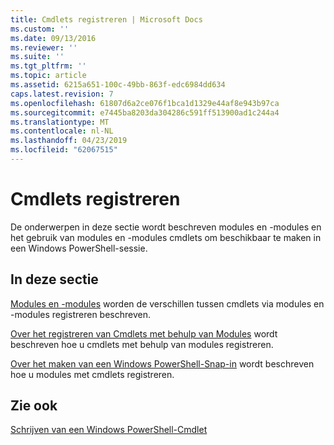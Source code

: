 ```yaml
---
title: Cmdlets registreren | Microsoft Docs
ms.custom: ''
ms.date: 09/13/2016
ms.reviewer: ''
ms.suite: ''
ms.tgt_pltfrm: ''
ms.topic: article
ms.assetid: 6215a651-100c-49bb-863f-edc6984dd634
caps.latest.revision: 7
ms.openlocfilehash: 61807d6a2ce076f1bca1d1329e44af8e943b97ca
ms.sourcegitcommit: e7445ba8203da304286c591ff513900ad1c244a4
ms.translationtype: MT
ms.contentlocale: nl-NL
ms.lasthandoff: 04/23/2019
ms.locfileid: "62067515"
---
```

# <a name="registering-cmdlets"></a>Cmdlets registreren

De onderwerpen in deze sectie wordt beschreven modules en -modules en het gebruik van modules en -modules cmdlets om beschikbaar te maken in een Windows PowerShell-sessie.

## <a name="in-this-section"></a>In deze sectie

[Modules en -modules](./modules-and-snap-ins.md) worden de verschillen tussen cmdlets via modules en -modules registreren beschreven.

[Over het registreren van Cmdlets met behulp van Modules](./how-to-import-cmdlets-using-modules.md) wordt beschreven hoe u cmdlets met behulp van modules registreren.

[Over het maken van een Windows PowerShell-Snap-in](./how-to-create-a-windows-powershell-snap-in.md) wordt beschreven hoe u modules met cmdlets registreren.

## <a name="see-also"></a>Zie ook

[Schrijven van een Windows PowerShell-Cmdlet](./writing-a-windows-powershell-cmdlet.md)
